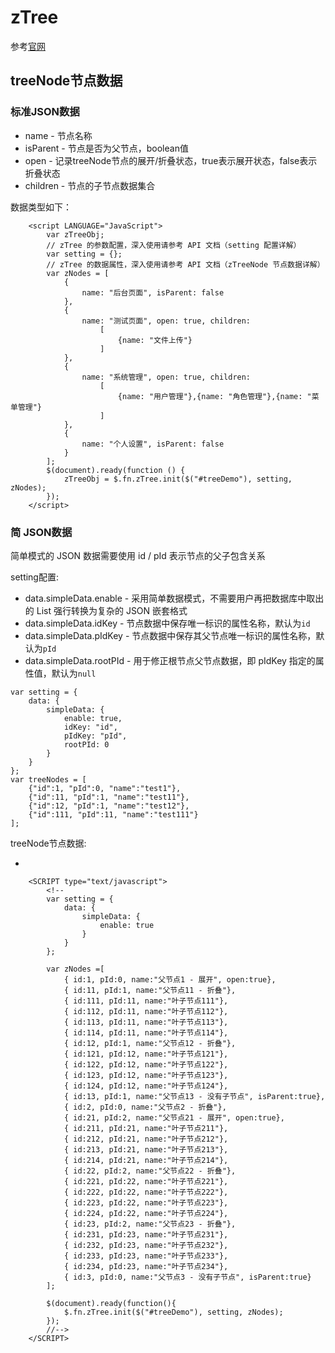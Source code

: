 # zTree

参考[官网](http://www.treejs.cn/)

## treeNode节点数据

### 标准JSON数据

+ name - 节点名称
+ isParent - 节点是否为父节点，boolean值
+ open - 记录treeNode节点的展开/折叠状态，true表示展开状态，false表示折叠状态
+ children - 节点的子节点数据集合


数据类型如下：

```
    <script LANGUAGE="JavaScript">
        var zTreeObj;
        // zTree 的参数配置，深入使用请参考 API 文档（setting 配置详解）
        var setting = {};
        // zTree 的数据属性，深入使用请参考 API 文档（zTreeNode 节点数据详解）
        var zNodes = [
            {
                name: "后台页面", isParent: false
            },
            {
                name: "测试页面", open: true, children:
                    [
                        {name: "文件上传"}
                    ]
            },
            {
                name: "系统管理", open: true, children:
                    [
                        {name: "用户管理"},{name: "角色管理"},{name: "菜单管理"}
                    ]
            },
            {
                name: "个人设置", isParent: false
            }
        ];
        $(document).ready(function () {
            zTreeObj = $.fn.zTree.init($("#treeDemo"), setting, zNodes);
        });
    </script>
```

### 简 JSON数据

简单模式的 JSON 数据需要使用 id / pId 表示节点的父子包含关系

setting配置:

+ data.simpleData.enable - 采用简单数据模式，不需要用户再把数据库中取出的 List 强行转换为复杂的 JSON 嵌套格式
+ data.simpleData.idKey - 节点数据中保存唯一标识的属性名称，默认为`id`
+ data.simpleData.pIdKey - 节点数据中保存其父节点唯一标识的属性名称，默认为`pId`
+ data.simpleData.rootPId - 用于修正根节点父节点数据，即 pIdKey 指定的属性值，默认为`null`

```
var setting = {
	data: {
		simpleData: {
			enable: true,
			idKey: "id",
			pIdKey: "pId",
			rootPId: 0
		}
	}
};
var treeNodes = [
    {"id":1, "pId":0, "name":"test1"},
    {"id":11, "pId":1, "name":"test11"},
    {"id":12, "pId":1, "name":"test12"},
    {"id":111, "pId":11, "name":"test111"}
];
```

treeNode节点数据:

+ 


```
	<SCRIPT type="text/javascript">
		<!--
		var setting = {
			data: {
				simpleData: {
					enable: true
				}
			}
		};

		var zNodes =[
			{ id:1, pId:0, name:"父节点1 - 展开", open:true},
			{ id:11, pId:1, name:"父节点11 - 折叠"},
			{ id:111, pId:11, name:"叶子节点111"},
			{ id:112, pId:11, name:"叶子节点112"},
			{ id:113, pId:11, name:"叶子节点113"},
			{ id:114, pId:11, name:"叶子节点114"},
			{ id:12, pId:1, name:"父节点12 - 折叠"},
			{ id:121, pId:12, name:"叶子节点121"},
			{ id:122, pId:12, name:"叶子节点122"},
			{ id:123, pId:12, name:"叶子节点123"},
			{ id:124, pId:12, name:"叶子节点124"},
			{ id:13, pId:1, name:"父节点13 - 没有子节点", isParent:true},
			{ id:2, pId:0, name:"父节点2 - 折叠"},
			{ id:21, pId:2, name:"父节点21 - 展开", open:true},
			{ id:211, pId:21, name:"叶子节点211"},
			{ id:212, pId:21, name:"叶子节点212"},
			{ id:213, pId:21, name:"叶子节点213"},
			{ id:214, pId:21, name:"叶子节点214"},
			{ id:22, pId:2, name:"父节点22 - 折叠"},
			{ id:221, pId:22, name:"叶子节点221"},
			{ id:222, pId:22, name:"叶子节点222"},
			{ id:223, pId:22, name:"叶子节点223"},
			{ id:224, pId:22, name:"叶子节点224"},
			{ id:23, pId:2, name:"父节点23 - 折叠"},
			{ id:231, pId:23, name:"叶子节点231"},
			{ id:232, pId:23, name:"叶子节点232"},
			{ id:233, pId:23, name:"叶子节点233"},
			{ id:234, pId:23, name:"叶子节点234"},
			{ id:3, pId:0, name:"父节点3 - 没有子节点", isParent:true}
		];

		$(document).ready(function(){
			$.fn.zTree.init($("#treeDemo"), setting, zNodes);
		});
		//-->
	</SCRIPT>
```








